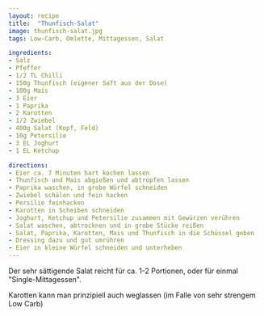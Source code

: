 ```yaml
---
layout: recipe
title:  "Thunfisch-Salat"
image: thunfisch-salat.jpg
tags: Low-Carb, Omlette, Mittagessen, Salat

ingredients:
- Salz
- Pfeffer
- 1/2 TL Chilli
- 150g Thunfisch (eigener Saft aus der Dose)
- 100g Mais
- 3 Eier
- 1 Paprika
- 2 Karotten
- 1/2 Zwiebel
- 400g Salat (Kopf, Feld)
- 10g Petersilie
- 3 EL Joghurt
- 1 EL Ketchup

directions:
- Eier ca. 7 Minuten hart kochen lassen
- Thunfisch und Mais abgießen und abtropfen lassen
- Paprika waschen, in grobe Würfel schneiden
- Zwiebel schälen und fein hacken
- Persilie feinhacken
- Karotten in Scheiben schneiden
- Joghurt, Ketchup und Petersilie zusammen mit Gewürzen verühren
- Salat waschen, abtrocknen und in grobe Stücke reißen
- Salat, Paprika, Karotten, Mais und Thunfisch in die Schüssel geben
- Dressing dazu und gut umrühren
- Eier in kleine Würfel schneiden und unterheben
---
```


Der sehr sättigende Salat reicht für ca. 1-2 Portionen, oder für einmal "Single-Mittagessen".

Karotten kann man prinzipiell auch weglassen (im Falle von sehr strengem Low Carb)
